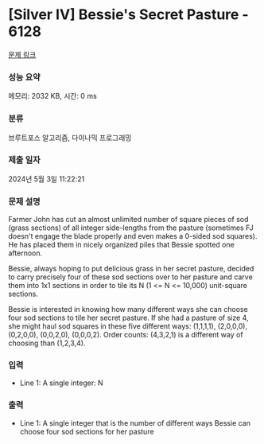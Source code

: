 # [Silver IV] Bessie's Secret Pasture - 6128 

[문제 링크](https://www.acmicpc.net/problem/6128) 

### 성능 요약

메모리: 2032 KB, 시간: 0 ms

### 분류

브루트포스 알고리즘, 다이나믹 프로그래밍

### 제출 일자

2024년 5월 3일 11:22:21

### 문제 설명

<p>Farmer John has cut an almost unlimited number of square pieces of sod (grass sections) of all integer side-lengths from the pasture (sometimes FJ doesn't engage the blade properly and even makes a 0-sided sod squares). He has placed them in nicely organized piles that Bessie spotted one afternoon.</p>

<p>Bessie, always hoping to put delicious grass in her secret pasture, decided to carry precisely four of these sod sections over to her pasture and carve them into 1x1 sections in order to tile its N (1 <= N <= 10,000) unit-square sections.</p>

<p>Bessie is interested in knowing how many different ways she can choose four sod sections to tile her secret pasture. If she had a pasture of size 4, she might haul sod squares in these five different ways: (1,1,1,1), (2,0,0,0), (0,2,0,0), (0,0,2,0), (0,0,0,2).  Order counts: (4,3,2,1) is a different way of choosing than (1,2,3,4).</p>

### 입력 

 <ul>
	<li>Line 1: A single integer: N</li>
</ul>

### 출력 

 <ul>
	<li>Line 1: A single integer that is the number of different ways Bessie can choose four sod sections for her pasture</li>
</ul>

